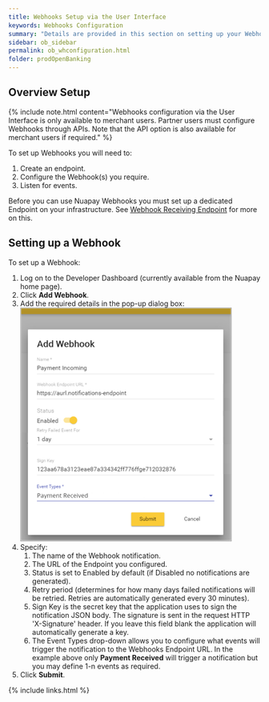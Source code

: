```yaml
---
title: Webhooks Setup via the User Interface 
keywords: Webhooks Configuration
summary: "Details are provided in this section on setting up your Webhook Endpoint and listening for events via the Nuapay User Interface"
sidebar: ob_sidebar
permalink: ob_whconfiguration.html
folder: prodOpenBanking
---
```


## Overview Setup

{% include note.html content="Webhooks configuration via the User Interface is only available to merchant users. Partner users must configure Webhooks through APIs. Note that the API option is also available for merchant users if required." %}


To set up Webhooks you will need to:

1. Create an endpoint.
1. Configure the Webhook(s) you require.
1. Listen for events.


Before you can use Nuapay Webhooks you must set up a dedicated Endpoint on your infrastructure. See [Webhook Receiving Endpoint](ob_whreceivingep.html) for more on this.

## Setting up a Webhook

<p>To set up a Webhook: </p>
  <ol>
    <li value="1">Log on to the Developer Dashboard (currently available from the Nuapay home page).</li>
    <li value="2">Click <b>Add Webhook</b>.</li>
    <li value="3">Add the required details in the pop-up dialog box:</li>
    <img src="images/add_webhook_ob.png" />
    <li value="4">Specify: <ol><li value="1">The name of the Webhook notification. </li><li value="2">The URL of the Endpoint you configured.</li><li value="3">Status is set to Enabled by default (if Disabled no notifications are generated).</li><li value="4">Retry period (determines for how many days failed notifications will be retried. Retries are automatically generated every 30 minutes).</li><li value="5">Sign Key is the secret key that the application uses to sign the notification JSON&#160;body. The signature is sent in the request HTTP 'X-Signature' header. If you leave this field blank the application will automatically generate a key.</li><li value="6">The Event Types drop-down allows you to configure what events will trigger the notification to the Webhooks Endpoint URL. In the example above only <b>Payment Received</b> will trigger a notification but you may define 1-n events as required.</li></ol></li>
    <li value="5">Click <b>Submit</b>.</li>
</ol>


{% include links.html %}